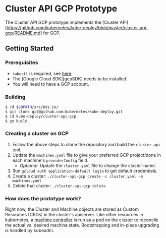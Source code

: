# Cluster API GCP Prototype

The Cluster API GCP prototype implements the [Cluster API][https://github.com/kubernetes/kube-deploy/blob/master/cluster-api-gcp/README.md] for GCP.

## Getting Started
### Prerequisites

* `kubectl` is required, see [here](http://kubernetes.io/docs/user-guide/prereqs/).
* The [Google Cloud SDK][gcpSDK] needs to be installed.
* You will need to have a GCP account.

### Building

```bash
$ cd $GOPATH/src/k8s.io/
$ git clone git@github.com:kubernetes/kube-deploy.git
$ cd kube-deploy/cluster-api-gcp
$ go build
```

### Creating a cluster on GCP

1. Follow the above steps to clone the repository and build the `cluster-api` tool.
2. Update the `machines.yaml` file to give your preferred GCP project/zone in
each machine's `providerConfig` field.
   - *Optional*: Update the `cluster.yaml` file to change the cluster name.
3. Run `gcloud auth application-default login` to get default credentials.
4. Create a cluster: `./cluster-api-gcp create -c cluster.yaml -m machines.yaml`
5. Delete that cluster: `./cluster-api-gcp delete`

### How does the prototype work?

Right now, the Cluster and Machine objects are stored as Custom Resources (CRDs)
in the cluster's apiserver.  Like other resources in kubernetes, a [machine
controller](machine-controller/README.md) is run as a pod on the cluster to
reconcile the actual vs. desired machine state. Bootstrapping and in-place
upgrading is handled by kubeadm.